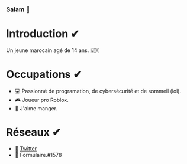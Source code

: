### Salam 👋
# Introduction ✔
Un jeune marocain agé de 14 ans. 🇲🇦

# Occupations ✔
- 💻 Passionné de programation, de cybersécurité et de sommeil (lol).
- 🎮 Joueur pro Roblox.
- 🍩 J'aime manger.

# Réseaux ✔
- 🎈 <a href="https://https://twitter.com/REDA_AMEZ">Twitter</a> 
- 🎈 Formulaire.#1578 
